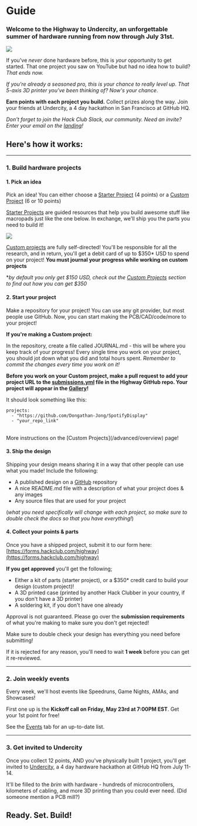 # Guide

### Welcome to the **Highway** to **Undercity**, an unforgettable summer of hardware running from now through July 31st.

<img src="/logobanner.svg" style="width: full" class="-mt-4"></img>

If you've *never* done hardware before, this is *your* opportunity to get started. That one project you saw on YouTube but had no idea how to build? *That ends now.*

*If you're already a seasoned pro, this is your chance to really level up. That 5-axis 3D printer you've been thinking of? Now's your chance*.

**Earn points with each project you build.** Collect prizes along the way. Join your friends at Undercity, a 4 day hackathon in San Francisco at GitHub HQ.

*Don't forget to join the Hack Club Slack, our community. Need an invite? Enter your email on the [landing](/)!*

## Here's how it works:
---
### 1. Build hardware projects

#### 1. Pick an idea

Pick an idea! You can either choose a [Starter Project](/starter-projects) (4 points) or a [Custom Project](/advanced) (6 or 10 points)

[Starter Projects](/starter-projects) are guided resources that help you build awesome stuff like macropads just like the one below. In exchange, we'll ship you the parts you need to build it!

<img src="https://hackpad.hackclub.com/orpheuspadpic.png" style="max-width: 400px;"></img>

[Custom projects](/advanced) are fully self-directed! You'll be responsible for all the research, and in return, you'll get a debit card of up to $350* USD to spend on your project! **You must journal your progress while working on custom projects**

**by default you only get $150 USD, check out the [Custom Projects](/advanced) section to find out how you can get $350*

#### 2. Start your project 

Make a repository for your project! You can use any git provider, but most people use GitHub. Now, you can start making the PCB/CAD/code/more to your project!

**If you're making a Custom project:**

In the repository, create a file called JOURNAL.md - this will be where you keep track of your progress! Every single time you work on your project, you should jot down what you did and total hours spent. *Remember to commit the changes every time you work on it!*

**Before you work on your Custom project, make a pull request to add your project URL to the [submissions.yml](https://github.com/hackclub/highway/blob/main/submissions.yml) file in the Highway GitHub repo. Your project will appear in the [Gallery](/projects)!**

It should look something like this:

```
projects:
  - "https://github.com/Dongathan-Jong/SpotifyDisplay"
  - "your_repo_link"
```
<br>
More instructions on the [Custom Projects](/advanced/overview) page!


#### 3. Ship the design
Shipping your design means sharing it in a way that other people can use what you made! Include the following:

- A published design on a [GitHub](https://github.com/) repository
- A nice README.md file with a description of what your project does & any images
- Any source files that are used for your project

(*what you need specifically will change with each project, so make sure to double check the docs so that you have everything!*)

#### 4. Collect your points & parts
Once you have a shipped project, submit it to our form here: [https://forms.hackclub.com/highway](https://forms.hackclub.com/highway)

**If you get approved** you'll get the following; 

- Either a kit of parts (starter project), or a $350* credit card to build your design (custom project)!
- A 3D printed case (printed by another Hack Clubber in your country, if you don't have a 3D printer)
- A soldering kit, if you don't have one already

Approval is not guaranteed. Please go over the **submission requirements** of what you're making to make sure you don't get rejected!

Make sure to double check your design has everything you need before submitting! 

If it is rejected for any reason, you'll need to wait **1 week** before you can get it re-reviewed.

---

### 2. Join weekly events

Every week, we'll host events like Speedruns, Game Nights, AMAs, and Showcases! 

First one up is the **Kickoff call on Friday, May 23rd at 7:00PM EST**. Get your 1st point for free!

See the [Events](/events) tab for an up-to-date list.

---

### 3. Get invited to Undercity

Once you collect 12 points, AND you've physically built 1 project, you'll get invited to [Undercity](/getting-started/undercity), a 4 day hardware hackathon at GitHub HQ from July 11-14.

It'll be filled to the *brim* with hardware - hundreds of microcontrollers, kilometers of cabling, and more 3D printing than you could ever need. (Did someone mention a PCB mill?)

## Ready. Set. Build!

<!-- *Any questions? Check out the [FAQ](/faq)* -->
